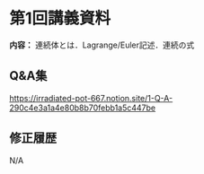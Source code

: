 # 第1回講義資料  
**内容：** 連続体とは．Lagrange/Euler記述．連続の式
## Q&A集 
https://irradiated-pot-667.notion.site/1-Q-A-290c4e3a1a4e80b8b70febb1a5c447be
## 修正履歴  
N/A
